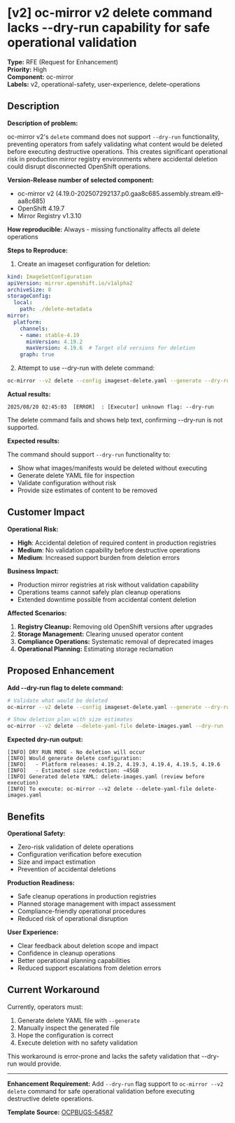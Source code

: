 # [v2] oc-mirror v2 delete command lacks --dry-run capability for safe operational validation

**Type:** RFE (Request for Enhancement)  
**Priority:** High  
**Component:** oc-mirror  
**Labels:** v2, operational-safety, user-experience, delete-operations  

## Description

**Description of problem:**

oc-mirror v2's `delete` command does not support `--dry-run` functionality, preventing operators from safely validating what content would be deleted before executing destructive operations. This creates significant operational risk in production mirror registry environments where accidental deletion could disrupt disconnected OpenShift operations.

**Version-Release number of selected component:**
- oc-mirror v2 (4.19.0-202507292137.p0.gaa8c685.assembly.stream.el9-aa8c685)
- OpenShift 4.19.7
- Mirror Registry v1.3.10

**How reproducible:**
Always - missing functionality affects all delete operations

**Steps to Reproduce:**

1. Create an imageset configuration for deletion:
```yaml
kind: ImageSetConfiguration
apiVersion: mirror.openshift.io/v1alpha2
archiveSize: 8
storageConfig:
  local:
    path: ./delete-metadata
mirror:
  platform:
    channels:
    - name: stable-4.19
      minVersion: 4.19.2
      maxVersion: 4.19.6  # Target old versions for deletion
    graph: true
```

2. Attempt to use --dry-run with delete command:
```bash
oc-mirror --v2 delete --config imageset-delete.yaml --generate --dry-run
```

**Actual results:**

```
2025/08/20 02:45:03  [ERROR]  : [Executor] unknown flag: --dry-run 
```

The delete command fails and shows help text, confirming --dry-run is not supported.

**Expected results:**

The command should support `--dry-run` functionality to:
- Show what images/manifests would be deleted without executing
- Generate delete YAML file for inspection
- Validate configuration without risk
- Provide size estimates of content to be removed

## Customer Impact

**Operational Risk:**
- **High**: Accidental deletion of required content in production registries
- **Medium**: No validation capability before destructive operations
- **Medium**: Increased support burden from deletion errors

**Business Impact:**
- Production mirror registries at risk without validation capability
- Operations teams cannot safely plan cleanup operations
- Extended downtime possible from accidental content deletion

**Affected Scenarios:**
1. **Registry Cleanup:** Removing old OpenShift versions after upgrades
2. **Storage Management:** Clearing unused operator content
3. **Compliance Operations:** Systematic removal of deprecated images
4. **Operational Planning:** Estimating storage reclamation

## Proposed Enhancement

**Add --dry-run flag to delete command:**

```bash
# Validate what would be deleted
oc-mirror --v2 delete --config imageset-delete.yaml --generate --dry-run

# Show deletion plan with size estimates  
oc-mirror --v2 delete --delete-yaml-file delete-images.yaml --dry-run
```

**Expected dry-run output:**
```
[INFO] DRY RUN MODE - No deletion will occur
[INFO] Would generate delete configuration:
[INFO]   - Platform releases: 4.19.2, 4.19.3, 4.19.4, 4.19.5, 4.19.6
[INFO]   - Estimated size reduction: ~45GB
[INFO] Generated delete YAML: delete-images.yaml (review before execution)
[INFO] To execute: oc-mirror --v2 delete --delete-yaml-file delete-images.yaml
```

## Benefits

**Operational Safety:**
- Zero-risk validation of delete operations
- Configuration verification before execution  
- Size and impact estimation
- Prevention of accidental deletions

**Production Readiness:**
- Safe cleanup operations in production registries
- Planned storage management with impact assessment
- Compliance-friendly operational procedures
- Reduced risk of operational disruption

**User Experience:**
- Clear feedback about deletion scope and impact
- Confidence in cleanup operations
- Better operational planning capabilities
- Reduced support escalations from deletion errors

## Current Workaround

Currently, operators must:
1. Generate delete YAML file with `--generate`  
2. Manually inspect the generated file
3. Hope the configuration is correct
4. Execute deletion with no safety validation

This workaround is error-prone and lacks the safety validation that --dry-run would provide.

---

**Enhancement Requirement:** Add `--dry-run` flag support to `oc-mirror --v2 delete` command for safe operational validation before executing destructive delete operations.

**Template Source:** [OCPBUGS-54587](https://issues.redhat.com/browse/OCPBUGS-54587)
